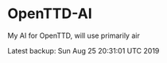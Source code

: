 # OpenTTD-AI
My AI for OpenTTD, will use primarily air

Latest backup: Sun Aug 25 20:31:01 UTC 2019
